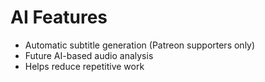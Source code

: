 # AI Features

- Automatic subtitle generation (Patreon supporters only)
- Future AI-based audio analysis
- Helps reduce repetitive work